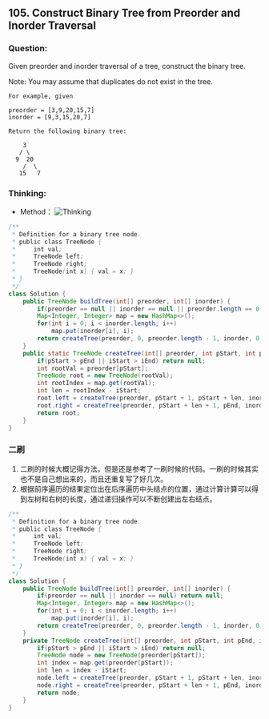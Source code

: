 ## 105. Construct Binary Tree from Preorder and Inorder Traversal

### Question:
Given preorder and inorder traversal of a tree, construct the binary tree.

Note:
You may assume that duplicates do not exist in the tree.

```
For example, given

preorder = [3,9,20,15,7]
inorder = [9,3,15,20,7]

Return the following binary tree:

    3
   / \
  9  20
    /  \
   15   7
```

### Thinking:
* Method：
![Thinking](https://i.imgur.com/Opgqfob.jpg)

```Java
/**
 * Definition for a binary tree node.
 * public class TreeNode {
 *     int val;
 *     TreeNode left;
 *     TreeNode right;
 *     TreeNode(int x) { val = x; }
 * }
 */
class Solution {
    public TreeNode buildTree(int[] preorder, int[] inorder) {
        if(preorder == null || inorder == null || preorder.length == 0 || inorder.length == 0) return null;
        Map<Integer, Integer> map = new HashMap<>();
        for(int i = 0; i < inorder.length; i++)
            map.put(inorder[i], i);
        return createTree(preorder, 0, preorder.length - 1, inorder, 0, inorder.length - 1, map);
    }
    public static TreeNode createTree(int[] preorder, int pStart, int pEnd, int[] inorder, int iStart, int iEnd, Map<Integer, Integer> map){
        if(pStart > pEnd || iStart > iEnd) return null;
        int rootVal = preorder[pStart];
        TreeNode root = new TreeNode(rootVal);
        int rootIndex = map.get(rootVal);
        int len = rootIndex - iStart;
        root.left = createTree(preorder, pStart + 1, pStart + len, inorder, iStart, rootIndex - 1, map);
        root.right = createTree(preorder, pStart + len + 1, pEnd, inorder, rootIndex + 1, iEnd, map);
        return root;
    }
}
```

### 二刷
1. 二刷的时候大概记得方法，但是还是参考了一刷时候的代码。一刷的时候其实也不是自己想出来的，而且还重复写了好几次。
2. 根据前序遍历的结果定位出在后序遍历中头结点的位置，通过计算计算可以得到左树和右树的长度，通过递归操作可以不断创建出左右结点。
```Java
/**
 * Definition for a binary tree node.
 * public class TreeNode {
 *     int val;
 *     TreeNode left;
 *     TreeNode right;
 *     TreeNode(int x) { val = x; }
 * }
 */
class Solution {
    public TreeNode buildTree(int[] preorder, int[] inorder) {
        if(preorder == null || inorder == null) return null;
        Map<Integer, Integer> map = new HashMap<>();
        for(int i = 0; i < inorder.length; i++)
            map.put(inorder[i], i);
        return createTree(preorder, 0, preorder.length - 1, inorder, 0, inorder.length - 1, map);
    }
    private TreeNode createTree(int[] preorder, int pStart, int pEnd, int[] inorder, int iStart, int iEnd, Map<Integer, Integer> map){
        if(pStart > pEnd || iStart > iEnd) return null;
        TreeNode node = new TreeNode(preorder[pStart]);
        int index = map.get(preorder[pStart]);
        int len = index - iStart;
        node.left = createTree(preorder, pStart + 1, pStart + len, inorder, iStart, index - 1, map);
        node.right = createTree(preorder, pStart + len + 1, pEnd, inorder, index + 1, iEnd, map);
        return node;
    }
}
```